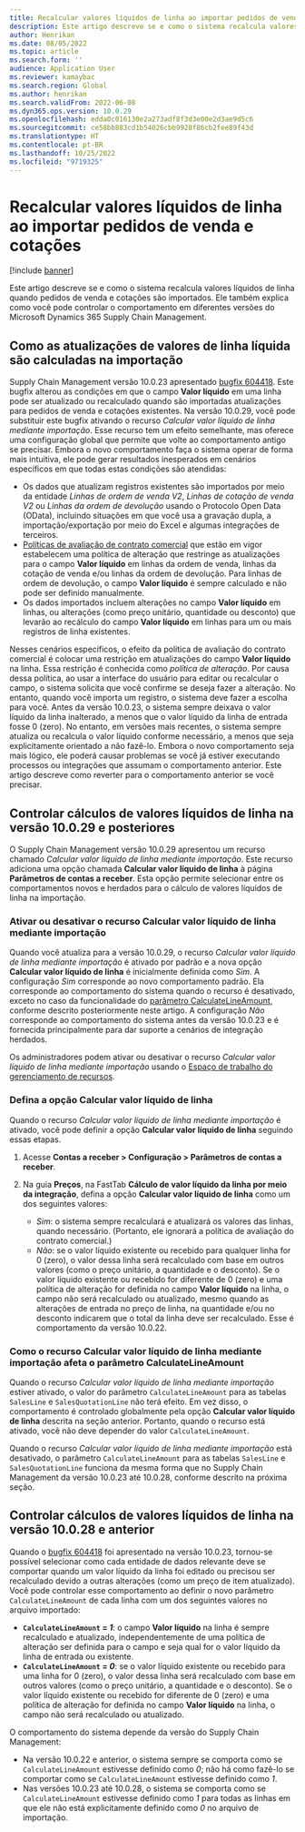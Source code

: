 ```yaml
---
title: Recalcular valores líquidos de linha ao importar pedidos de venda e cotações
description: Este artigo descreve se e como o sistema recalcula valores líquidos de linha quando pedidos de venda e cotações são importados. Ele também explica como você pode controlar o comportamento em diferentes versões do Microsoft Dynamics 365 Supply Chain Management.
author: Henrikan
ms.date: 08/05/2022
ms.topic: article
ms.search.form: ''
audience: Application User
ms.reviewer: kamaybac
ms.search.region: Global
ms.author: henrikan
ms.search.validFrom: 2022-06-08
ms.dyn365.ops.version: 10.0.29
ms.openlocfilehash: edda0c016130e2a273adf8f3d3e00e2d3ae9d5c6
ms.sourcegitcommit: ce58bb883cd1b54026cbb9928f86cb2fee89f43d
ms.translationtype: HT
ms.contentlocale: pt-BR
ms.lasthandoff: 10/25/2022
ms.locfileid: "9719325"
---
```

# <a name="recalculate-line-net-amounts-when-importing-sales-orders-and-quotations"></a>Recalcular valores líquidos de linha ao importar pedidos de venda e cotações

[!include [banner](../includes/banner.md)]

Este artigo descreve se e como o sistema recalcula valores líquidos de linha quando pedidos de venda e cotações são importados. Ele também explica como você pode controlar o comportamento em diferentes versões do Microsoft Dynamics 365 Supply Chain Management.

## <a name="how-updates-to-net-line-amounts-are-calculated-on-import"></a>Como as atualizações de valores de linha líquida são calculadas na importação

Supply Chain Management versão 10.0.23 apresentado [bugfix 604418](https://fix.lcs.dynamics.com/issue/results/?q=604418). Este bugfix alterou as condições em que o campo **Valor líquido** em uma linha pode ser atualizado ou recalculado quando são importadas atualizações para pedidos de venda e cotações existentes. Na versão 10.0.29, você pode substituir este bugfix ativando o recurso *Calcular valor líquido de linha mediante importação*. Esse recurso tem um efeito semelhante, mas oferece uma configuração global que permite que volte ao comportamento antigo se precisar. Embora o novo comportamento faça o sistema operar de forma mais intuitiva, ele pode gerar resultados inesperados em cenários específicos em que todas estas condições são atendidas:

- Os dados que atualizam registros existentes são importados por meio da entidade *Linhas de ordem de venda V2*, *Linhas de cotação de venda V2* ou *Linhas da ordem de devolução* usando o Protocolo Open Data (OData), incluindo situações em que você usa a gravação dupla, a importação/exportação por meio do Excel e algumas integrações de terceiros.
- [Políticas de avaliação de contrato comercial](/dynamicsax-2012/appuser-itpro/trade-agreement-evaluation-policies-white-paper) que estão em vigor estabelecem uma política de alteração que restringe as atualizações para o campo **Valor líquido** em linhas da ordem de venda, linhas da cotação de venda e/ou linhas da ordem de devolução. Para linhas de ordem de devolução, o campo **Valor líquido** é sempre calculado e não pode ser definido manualmente.
- Os dados importados incluem alterações no campo **Valor líquido** em linhas, ou alterações (como preço unitário, quantidade ou desconto) que levarão ao recálculo do campo **Valor líquido** em linhas para um ou mais registros de linha existentes.

Nesses cenários específicos, o efeito da política de avaliação do contrato comercial é colocar uma restrição em atualizações do campo **Valor líquido** na linha. Essa restrição é conhecida como *política de alteração*. Por causa dessa política, ao usar a interface do usuário para editar ou recalcular o campo, o sistema solicita que você confirme se deseja fazer a alteração. No entanto, quando você importa um registro, o sistema deve fazer a escolha para você. Antes da versão 10.0.23, o sistema sempre deixava o valor líquido da linha inalterado, a menos que o valor líquido da linha de entrada fosse 0 (zero). No entanto, em versões mais recentes, o sistema sempre atualiza ou recalcula o valor líquido conforme necessário, a menos que seja explicitamente orientado a não fazê-lo. Embora o novo comportamento seja mais lógico, ele poderá causar problemas se você já estiver executando processos ou integrações que assumam o comportamento anterior. Este artigo descreve como reverter para o comportamento anterior se você precisar.

## <a name="control-calculations-of-line-net-amounts-in-versions-10029-and-later"></a>Controlar cálculos de valores líquidos de linha na versão 10.0.29 e posteriores

O Supply Chain Management versão 10.0.29 apresentou um recurso chamado *Calcular valor líquido de linha mediante importação*. Este recurso adiciona uma opção chamada **Calcular valor líquido de linha** à página **Parâmetros de contas a receber**. Esta opção permite selecionar entre os comportamentos novos e herdados para o cálculo de valores líquidos de linha na importação.

### <a name="turn-the-calculate-line-net-amount-on-import-feature-on-or-off"></a>Ativar ou desativar o recurso Calcular valor líquido de linha mediante importação

Quando você atualiza para a versão 10.0.29, o recurso *Calcular valor líquido de linha mediante importação* é ativado por padrão e a nova opção **Calcular valor líquido de linha** é inicialmente definida como *Sim*. A configuração *Sim* corresponde ao novo comportamento padrão. Ela corresponde ao comportamento do sistema quando o recurso é desativado, exceto no caso da funcionalidade do [parâmetro CalculateLineAmount](#CalculateLineAmount), conforme descrito posteriormente neste artigo. A configuração *Não* corresponde ao comportamento do sistema antes da versão 10.0.23 e é fornecida principalmente para dar suporte a cenários de integração herdados.

Os administradores podem ativar ou desativar o recurso *Calcular valor líquido de linha mediante importação* usando o [Espaço de trabalho do gerenciamento de recursos](../../fin-ops-core/fin-ops/get-started/feature-management/feature-management-overview.md).

### <a name="set-the-calculate-line-net-amount-option"></a>Defina a opção Calcular valor líquido de linha

Quando o recurso *Calcular valor líquido de linha mediante importação* é ativado, você pode definir a opção **Calcular valor líquido de linha** seguindo essas etapas.

1. Acesse **Contas a receber \> Configuração \> Parâmetros de contas a receber**.
1. Na guia **Preços**, na FastTab **Cálculo de valor líquido da linha por meio da integração**, defina a opção **Calcular valor líquido de linha** como um dos seguintes valores:

    - *Sim*: o sistema sempre recalculará e atualizará os valores das linhas, quando necessário. (Portanto, ele ignorará a política de avaliação do contrato comercial.)
    - *Não*: se o valor líquido existente ou recebido para qualquer linha for 0 (zero), o valor dessa linha será recalculado com base em outros valores (como o preço unitário, a quantidade e o desconto). Se o valor líquido existente ou recebido for diferente de 0 (zero) e uma política de alteração for definida no campo **Valor líquido** na linha, o campo não será recalculado ou atualizado, mesmo quando as alterações de entrada no preço de linha, na quantidade e/ou no desconto indicarem que o total da linha deve ser recalculado. Esse é comportamento da versão 10.0.22.

### <a name="how-the-calculate-line-net-amount-on-import-feature-affects-the-calculatelineamount-parameter"></a><a name="CalculateLineAmount"></a>Como o recurso Calcular valor líquido de linha mediante importação afeta o parâmetro CalculateLineAmount

Quando o recurso *Calcular valor líquido de linha mediante importação* estiver ativado, o valor do parâmetro `CalculateLineAmount` para as tabelas `SalesLine` e `SalesQuotationLine` não terá efeito. Em vez disso, o comportamento é controlado globalmente pela opção **Calcular valor líquido de linha** descrita na seção anterior. Portanto, quando o recurso está ativado, você não deve depender do valor `CalculateLineAmount`.

Quando o recurso *Calcular valor líquido de linha mediante importação* está desativado, o parâmetro `CalculateLineAmount` para as tabelas `SalesLine` e `SalesQuotationLine` funciona da mesma forma que no Supply Chain Management da versão 10.0.23 até 10.0.28, conforme descrito na próxima seção.

## <a name="control-line-net-amount-calculations-in-versions-10028-and-earlier"></a>Controlar cálculos de valores líquidos de linha na versão 10.0.28 e anterior

Quando o [bugfix 604418](https://fix.lcs.dynamics.com/issue/results/?q=604418) foi apresentado na versão 10.0.23, tornou-se possível selecionar como cada entidade de dados relevante deve se comportar quando um valor líquido da linha foi editado ou precisou ser recalculado devido a outras alterações (como um preço de item atualizado). Você pode controlar esse comportamento ao definir o novo parâmetro `CalculateLineAmount` de cada linha com um dos seguintes valores no arquivo importado:

- **`CalculateLineAmount` = *1***: o campo **Valor líquido** na linha é sempre recalculado e atualizado, independentemente de uma política de alteração ser definida para o campo e seja qual for o valor líquido da linha de entrada ou existente.
- **`CalculateLineAmount` = *0***: se o valor líquido existente ou recebido para uma linha for 0 (zero), o valor dessa linha será recalculado com base em outros valores (como o preço unitário, a quantidade e o desconto). Se o valor líquido existente ou recebido for diferente de 0 (zero) e uma política de alteração for definida no campo **Valor líquido** na linha, o campo não será recalculado ou atualizado.  

O comportamento do sistema depende da versão do Supply Chain Management:

- Na versão 10.0.22 e anterior, o sistema sempre se comporta como se `CalculateLineAmount` estivesse definido como *0*; não há como fazê-lo se comportar como se `CalculateLineAmount` estivesse definido como *1*.
- Nas versões 10.0.23 até 10.0.28, o sistema se comporta como se `CalculateLineAmount` estivesse definido como *1* para todas as linhas em que ele não está explicitamente definido como *0* no arquivo de importação.
